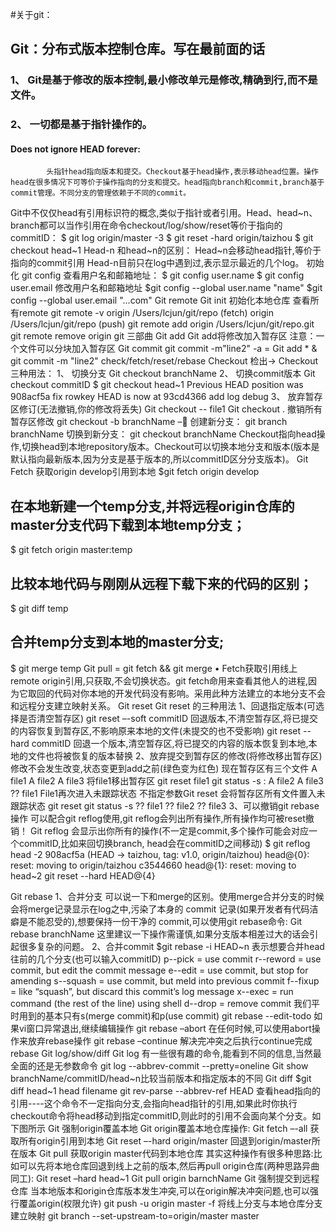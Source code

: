 #关于git：
##	Git：分布式版本控制仓库。写在最前面的话
###		1、	Git是基于修改的版本控制,最小修改单元是修改,精确到行,而不是文件。
###		2、	一切都是基于指针操作的。
####			Does not ignore HEAD forever:
			头指针head指向版本和提交。Checkout基于head操作,表示移动head位置。操作head在很多情况下可等价于操作指向的分支和提交。head指向branch和commit,branch基于commit管理。不同分支的管理依赖于不同的commit。
Git中不仅仅head有引用标识符的概念,类似于指针或者引用。Head、head~n、branch都可以当作引用在命令checkout/log/show/reset等价于指向的commitID：
$ git log origin/master -3
$ git reset -hard origin/taizhou
	$ git checkout head~1
Head-n 和head~n的区别：
Head~n会移动head指针,等价于指向的commit引用
Head-n目前只在log中遇到过,表示显示最近的几个log。
初始化
git config
查看用户名和邮箱地址：
$ git config user.name
$ git config user.email
修改用户名和邮箱地址
$git config --global user.name  "name"
$git config --global user.email  "…com"
Git remote
Git init 初始化本地仓库
查看所有remote
git remote -v
	origin /Users/lcjun/git/repo (fetch)
	origin /Users/lcjun/git/repo (push)
git remote add origin /Users/lcjun/git/repo.git
git remote remove origin
git 三部曲
Git add 
Git add将修改加入暂存区
注意：一个文件可以分块加入暂存区
Git commit 
git commit -m"line2" -a = Git add * & git commit -m "line2"
check/fetch/reset/rebase
Checkout
检出->
Checkout 三种用法：
1、	切换分支
Git checkout branchName
2、	切换commit版本
Git checkout commitID
	$ git checkout head~1
		Previous HEAD position was 908acf5a fix rowkey
		HEAD is now at 93cd4366 add log debug
3、	放弃暂存区修订(无法撤销,你的修改将丢失)
Git checkout -- file1
Git checkout .  撤销所有暂存区修改
git checkout -b branchName –
创建新分支：			git branch branchName
切换到新分支：		git checkout branchName
Checkout指向head操作,切换head到本地repository版本。Checkout可以切换本地分支和版本(版本是默认指向最新版本,因为分支是基于版本的,所以commitID区分分支版本)。
Git Fetch
获取origin develop引用到本地
$git fetch origin develop
## 在本地新建一个temp分支,并将远程origin仓库的master分支代码下载到本地temp分支；
$ git fetch origin master:temp
## 比较本地代码与刚刚从远程下载下来的代码的区别；
$ git diff temp
## 合并temp分支到本地的master分支;
$ git merge temp
Git pull = git fetch  &&  git merge
•	Fetch获取引用线上remote origin引用,只获取,不会切换状态。git fetch命用来查看其他人的进程,因为它取回的代码对你本地的开发代码没有影响。采用此种方法建立的本地分支不会和远程分支建立映射关系。
Git reset
Git reset 的三种用法
1、回退指定版本(可选择是否清空暂存区)
git reset –-soft commitID
回退版本,不清空暂存区,将已提交的内容恢复到暂存区,不影响原来本地的文件(未提交的也不受影响) 
git reset --hard commitID 
回退一个版本,清空暂存区,将已提交的内容的版本恢复到本地,本地的文件也将被恢复的版本替换
2、放弃提交到暂存区的修改(将修改移出暂存区)
修改不会发生改变,状态变更到add之前(绿色变为红色)
	现在暂存区有三个文件
	A  file1
	A  file2
	A  file3
将file1移出暂存区
 	git reset file1 
git status -s :
	A  file2
	A  file3
	?? file1
	File1再次进入未跟踪状态
	不指定参数Git reset 会将暂存区所有文件置入未跟踪状态
	git reset
	git status -s
?? file1 ?? file2 ?? file3 
3、可以撤销git rebase操作
可以配合git reflog使用,git reflog会列出所有操作,所有操作均可被reset撤销！
Git reflog
会显示出你所有的操作(不一定是commit,多个操作可能会对应一个commitID,比如来回切换branch, head会在commitID之间移动)
$ git reflog head -2
908acf5a (HEAD -> taizhou, tag: v1.0, origin/taizhou) head@{0}: reset: moving to origin/taizhou
c3544660 head@{1}: reset: moving to head~2
git reset --hard HEAD@{4} 

Git rebase
1、合并分支
可以说一下和merge的区别。使用merge合并分支的时候会将merge记录显示在log之中,污染了本身的 commit 记录(如果开发者有代码洁癖是不能忍受的),想要保持一份干净的 commit,可以使用git rebase命令:
Git rebase branchName
这里建议一下操作需谨慎,如果分支版本相差过大的话会引起很多复杂的问题。
2、合并commit
$git rebase -i HEAD~n 表示想要合并head往前的几个分支(也可以输入commitID)
p--pick = use commit
r--reword = use commit, but edit the commit message
e--edit = use commit, but stop for amending
s--squash = use commit, but meld into previous commit
f--fixup = like “squash”, but discard this commit’s log message
x--exec = run command (the rest of the line) using shell
d--drop = remove commit
我们平时用到的基本只有s(merge commit)和p(use commit)
git rebase --edit-todo 如果vi窗口异常退出,继续编辑操作
git rebase –abort 在任何时候,可以使用abort操作来放弃rebase操作
git rebase –continue 解决完冲突之后执行continue完成rebase
Git log/show/diff
Git log 有一些很有趣的命令,能看到不同的信息,当然最全面的还是无参数命令
git log --abbrev-commit --pretty=oneline
Git show branchName/commitID/head~n比较当前版本和指定版本的不同
Git diff
$git diff head~1 head filename
git rev-parse --abbrev-ref HEAD
	查看head指向的引用----这个命令不一定指向分支,会指向head指针的引用,如果此时你执行checkout命令将head移动到指定commitID,则此时的引用不会面向某个分支。如下图所示
Git 强制origin覆盖本地
Git origin覆盖本地仓库操作:
Git fetch –-all 获取所有origin引用到本地
Git reset –-hard origin/master 回退到origin/master所在版本
Git pull 获取origin master代码到本地仓库
其实这种操作有很多种思路:比如可以先将本地仓库回退到线上之前的版本,然后再pull origin仓库(两种思路异曲同工):
Git reset –hard head~1
Git pull origin barnchName
Git 强制提交到远程仓库
当本地版本和origin仓库版本发生冲突,可以在origin解决冲突问题,也可以强行覆盖origin(权限允许)
git push -u origin master -f
将线上分支与本地仓库分支建立映射
git branch --set-upstream-to=origin/master master

